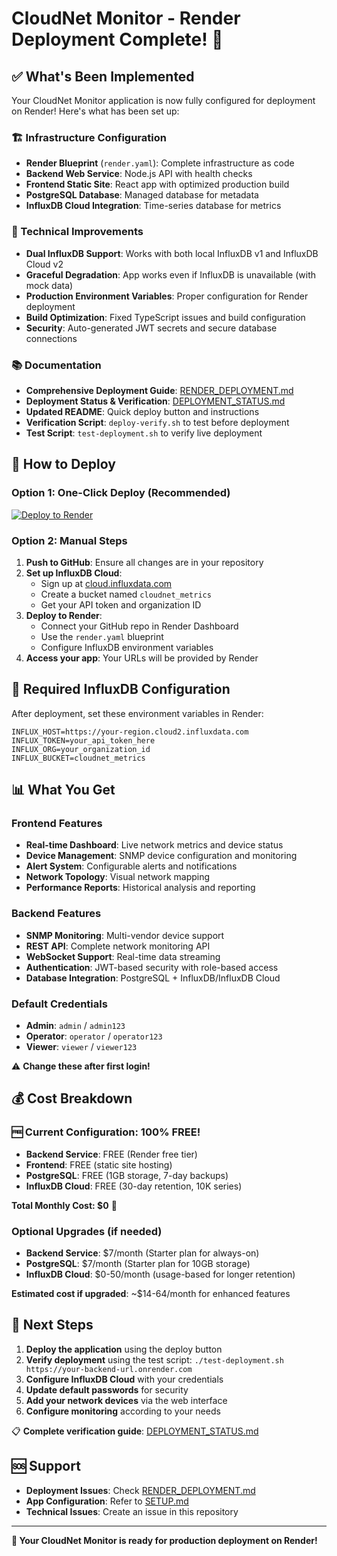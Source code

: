 # CloudNet Monitor - Render Deployment Complete! 🚀

## ✅ What's Been Implemented

Your CloudNet Monitor application is now fully configured for deployment on Render! Here's what has been set up:

### 🏗️ Infrastructure Configuration
- **Render Blueprint** (`render.yaml`): Complete infrastructure as code
- **Backend Web Service**: Node.js API with health checks
- **Frontend Static Site**: React app with optimized production build
- **PostgreSQL Database**: Managed database for metadata
- **InfluxDB Cloud Integration**: Time-series database for metrics

### 🔧 Technical Improvements
- **Dual InfluxDB Support**: Works with both local InfluxDB v1 and InfluxDB Cloud v2
- **Graceful Degradation**: App works even if InfluxDB is unavailable (with mock data)
- **Production Environment Variables**: Proper configuration for Render deployment
- **Build Optimization**: Fixed TypeScript issues and build configuration
- **Security**: Auto-generated JWT secrets and secure database connections

### 📚 Documentation
- **Comprehensive Deployment Guide**: [RENDER_DEPLOYMENT.md](./RENDER_DEPLOYMENT.md)
- **Deployment Status & Verification**: [DEPLOYMENT_STATUS.md](./DEPLOYMENT_STATUS.md)
- **Updated README**: Quick deploy button and instructions
- **Verification Script**: `deploy-verify.sh` to test before deployment
- **Test Script**: `test-deployment.sh` to verify live deployment

## 🚀 How to Deploy

### Option 1: One-Click Deploy (Recommended)
[![Deploy to Render](https://render.com/images/deploy-to-render-button.svg)](https://render.com/deploy?repo=https://github.com/TejaswiBhavani/cloudnet-monitor)

### Option 2: Manual Steps
1. **Push to GitHub**: Ensure all changes are in your repository
2. **Set up InfluxDB Cloud**: 
   - Sign up at [cloud.influxdata.com](https://cloud.influxdata.com)
   - Create a bucket named `cloudnet_metrics`
   - Get your API token and organization ID
3. **Deploy to Render**:
   - Connect your GitHub repo in Render Dashboard
   - Use the `render.yaml` blueprint
   - Configure InfluxDB environment variables
4. **Access your app**: Your URLs will be provided by Render

## 🔧 Required InfluxDB Configuration

After deployment, set these environment variables in Render:
```
INFLUX_HOST=https://your-region.cloud2.influxdata.com
INFLUX_TOKEN=your_api_token_here
INFLUX_ORG=your_organization_id
INFLUX_BUCKET=cloudnet_metrics
```

## 📊 What You Get

### Frontend Features
- **Real-time Dashboard**: Live network metrics and device status
- **Device Management**: SNMP device configuration and monitoring
- **Alert System**: Configurable alerts and notifications
- **Network Topology**: Visual network mapping
- **Performance Reports**: Historical analysis and reporting

### Backend Features
- **SNMP Monitoring**: Multi-vendor device support
- **REST API**: Complete network monitoring API
- **WebSocket Support**: Real-time data streaming
- **Authentication**: JWT-based security with role-based access
- **Database Integration**: PostgreSQL + InfluxDB/InfluxDB Cloud

### Default Credentials
- **Admin**: `admin` / `admin123`
- **Operator**: `operator` / `operator123`
- **Viewer**: `viewer` / `viewer123`

⚠️ **Change these after first login!**

## 💰 Cost Breakdown

### 🆓 Current Configuration: 100% FREE!
- **Backend Service**: FREE (Render free tier)
- **Frontend**: FREE (static site hosting)
- **PostgreSQL**: FREE (1GB storage, 7-day backups)
- **InfluxDB Cloud**: FREE (30-day retention, 10K series)

**Total Monthly Cost: $0** 🎉

### Optional Upgrades (if needed)
- **Backend Service**: $7/month (Starter plan for always-on)
- **PostgreSQL**: $7/month (Starter plan for 10GB storage)
- **InfluxDB Cloud**: $0-50/month (usage-based for longer retention)

**Estimated cost if upgraded**: ~$14-64/month for enhanced features

## 🎯 Next Steps

1. **Deploy the application** using the deploy button
2. **Verify deployment** using the test script: `./test-deployment.sh https://your-backend-url.onrender.com`
3. **Configure InfluxDB Cloud** with your credentials
4. **Update default passwords** for security
5. **Add your network devices** via the web interface
6. **Configure monitoring** according to your needs

📋 **Complete verification guide**: [DEPLOYMENT_STATUS.md](./DEPLOYMENT_STATUS.md)

## 🆘 Support

- **Deployment Issues**: Check [RENDER_DEPLOYMENT.md](./RENDER_DEPLOYMENT.md)
- **App Configuration**: Refer to [SETUP.md](./SETUP.md)
- **Technical Issues**: Create an issue in this repository

---

**🎉 Your CloudNet Monitor is ready for production deployment on Render!**